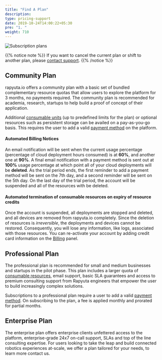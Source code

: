 ```yaml
---
title: "Find A Plan"
description:
type: pricing-support
date: 2019-10-24T14:00:22+05:30
pre: "1. "
weight: 710
---
```

![Subscription plans](/images/pricing/billing/find-plan.png?classes=border,shadow&width=80pc)

{{% notice note %}}
If you want to cancel the current plan or shift to another plan, please <a href="#" onclick="javascript:FreshWidget.show();">contact support</a>.
{{% /notice %}}

## Community Plan
rapyuta.io offers a community plan with a basic set of bundled complementary resource quotas that allow users to explore the platform for 3 months, no payments required. The community plan is recommended for academia, research, startups to help build a proof of concept of their application.

Additional [consumable units](/pricing-support/pricing/billing-usage/#consumable-items) (up to predefined limits for the plan) or optional resources such as persistent storage can be availed on a pay-as-you-go basis. This requires the user to add a valid [payment method](/pricing-support/pricing/billing-usage/#credit-card-information) on the platform.

#### Automated Billing Notices
An email notification will be sent when the current usage percentage
(percentage of cloud deployment hours consumed) is at **60%**, and another one at **90%**. A final email notification with a payment method
is sent out at **100%** usage percentage at which point all of your cloud deployments will be **deleted**. As the trial period ends, the first reminder to add a payment method will be sent on the 7th day, and a second reminder will be sent on the 5th day. On the last day of the trial period, the account will be suspended and all of the resources with be deleted.

#### Automated termination of consumable resources on expiry of resource credits
Once the account is suspended, all deployments are stopped and deleted,
and all devices are removed from rapyuta.io completely. Since the
deletion of resources is *irreversible*, the deployments and devices cannot be restored. Consequently, you will lose any information, like logs, associated with those resources. You can re-activate your account by
adding credit card information on the
[Billing](/pricing-support/pricing/billing-usage/) panel.

## Professional Plan
The professional plan is recommended for small and medium businesses and startups in the pilot phase. This plan includes a larger quota of [consumable resources](/pricing-support/pricing/billing-usage/#consumable-items), email support, basic SLA guarantees and access to premium consulting support from Rapyuta engineers that empower the user to build increasingly complex solutions.

Subscriptions to a professional plan require a user to add a valid [payment method](/pricing-support/pricing/billing-usage/#credit-card-information). On subscribing to the plan, a fee is applied monthly and prorated for partial months.

## Enterprise Plan
The enterprise plan offers enterprise clients unfettered access to the platform, enterprise-grade 24x7 on-call support, SLAs and top of the line consulting expertise. For users looking to take the leap and build connected robotics experiences at-scale, we offer a plan tailored for your needs, to learn more contact us.   
